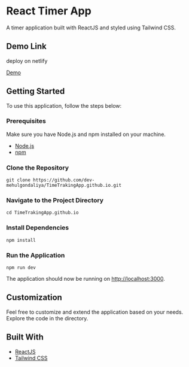 <h1>React Timer App</h1>

<p>A timer application built with ReactJS and styled using Tailwind CSS.</p>


<h2>Demo Link</h2>
<p>deploy on netlify</p>
<a target="_blank" href="https://65af8176ba9004be22b4f416--effervescent-choux-ee3b1f.netlify.app/">Demo</a>

<h2>Getting Started</h2>

<p>To use this application, follow the steps below:</p>

<h3>Prerequisites</h3>

<p>Make sure you have Node.js and npm installed on your machine.</p>

<ul>
  <li><a target="_blank" href="https://nodejs.org/">Node.js</a></li>
  <li><a target="_blank" href="https://www.npmjs.com/">npm</a></li>
</ul>

<h3>Clone the Repository</h3>

<pre><code>git clone https://github.com/dev-mehulgondaliya/TimeTrakingApp.github.io.git</code></pre>

<h3>Navigate to the Project Directory</h3>

<pre><code>cd TimeTrakingApp.github.io</code></pre>

<h3>Install Dependencies</h3>

<pre><code>npm install</code></pre>

<h3>Run the Application</h3>

<pre><code>npm run dev</code></pre>

<p>The application should now be running on <a href="http://localhost:3000">http://localhost:3000</a>.</p>

<h2>Customization</h2>

<p>Feel free to customize and extend the application based on your needs. Explore the code in the directory.</p>

<h2>Built With</h2>

<ul>
  <li><a target="_blank" href="https://reactjs.org/">ReactJS</a></li>
  <li><a target="_blank" href="https://tailwindcss.com/">Tailwind CSS</a></li>
</ul>
